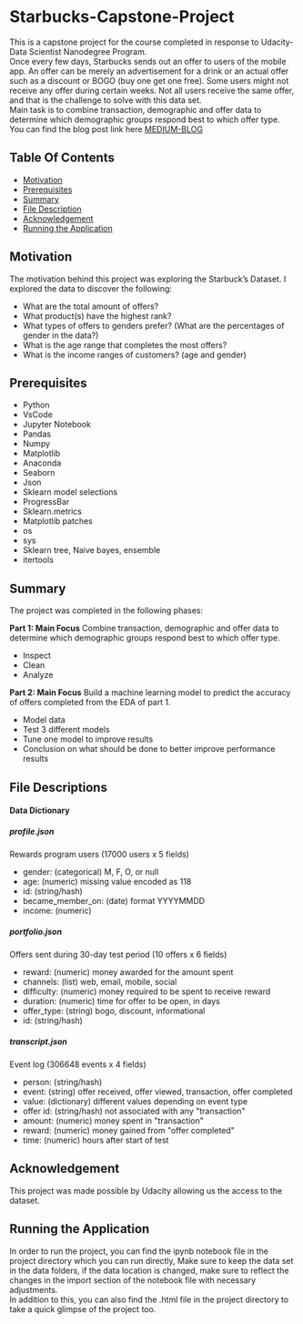 # Starbucks-Capstone-Project
This is a capstone project for the course completed in response to Udacity- Data Scientist Nanodegree Program.   
Once every few days, Starbucks sends out an offer to users of the mobile app. An offer can be merely an advertisement for a drink or an actual offer such as a discount or BOGO (buy one get one free). Some users might not receive any offer during certain weeks.
Not all users receive the same offer, and that is the challenge to solve with this data set.   
Main task is to combine transaction, demographic and offer data to determine which demographic groups respond best to which offer type.
You can find the blog post link here [MEDIUM-BLOG](https://hunter-kane-sparrow.medium.com/starbucks-capstone-challenge-5e3d282fc231)
## Table Of Contents  
* [Motivation](#motivation) 
* [Prerequisites](#prerequisite)
* [Summary](#summary)  
* [File Description](#description)  
* [Acknowledgement](#acknowlegments)  
* [Running the Application](#running)  


<a name="motivation"></a>
## Motivation
The motivation behind this project was exploring the Starbuck’s Dataset. I explored the data to discover the following:

* What are the total amount of offers?
* What product(s) have the highest rank?
* What types of offers to genders prefer? (What are the percentages of gender in the data?)
* What is the age range that completes the most offers?
* What is the income ranges of customers? (age and gender)

<a name="prerequisite"/></a>
## Prerequisites
* Python
* VsCode
* Jupyter Notebook
* Pandas
* Numpy
* Matplotlib
* Anaconda
* Seaborn
* Json
* Sklearn model selections
* ProgressBar
* Sklearn.metrics 
* Matplotlib patches
* os
* sys
* Sklearn tree, Naive bayes, ensemble
* itertools

<a name="summary"></a>
## Summary 
The project was completed in the following phases:

__Part 1: Main Focus__
Combine transaction, demographic and offer data to determine which demographic groups respond best to which offer type.
- Inspect 
- Clean 
- Analyze

__Part 2: Main Focus__
Build a machine learning model to predict the accuracy of offers completed from the EDA of part 1. 
- Model data 
- Test 3 different models 
- Tune one model to improve results 
- Conclusion on what should be done to better improve performance results  

<a name="description"></a>
## File Descriptions
#### Data Dictionary
##### profile.json
Rewards program users (17000 users x 5 fields)
- gender: (categorical) M, F, O, or null   
- age: (numeric) missing value encoded as 118   
- id: (string/hash)   
- became_member_on: (date) format YYYYMMDD   
- income: (numeric)      

##### portfolio.json
Offers sent during 30-day test period (10 offers x 6 fields)
- reward: (numeric) money awarded for the amount spent   
- channels: (list) web, email, mobile, social   
- difficulty: (numeric) money required to be spent to receive reward   
- duration: (numeric) time for offer to be open, in days   
- offer_type: (string) bogo, discount, informational   
- id: (string/hash)     
 
##### transcript.json
Event log (306648 events x 4 fields)
- person: (string/hash)   
- event: (string) offer received, offer viewed, transaction, offer completed   
- value: (dictionary) different values depending on event type   
- offer id: (string/hash) not associated with any "transaction"   
- amount: (numeric) money spent in "transaction"   
- reward: (numeric) money gained from "offer completed"   
- time: (numeric) hours after start of test   

<a name="acknowlegdements"/></a>
## Acknowledgement
This project was made possible by Udacity allowing us the access to the dataset. 

<a name="running"/></a>
## Running the Application
In order to run the project, you can find the ipynb notebook file in the project directory which you can run directly, Make sure to keep the data set in the data folders, if the data location is changed, make sure to reflect the changes in the import section of the notebook file with necessary adjustments.   
In addition to this, you can also find the .html file in the project directory to take a quick glimpse of the project too.

